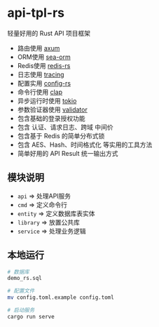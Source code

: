 # api-tpl-rs

轻量好用的 Rust API 项目框架

- 路由使用 [axum](https://github.com/tokio-rs/axum)
- ORM使用 [sea-orm](https://github.com/SeaQL/sea-orm)
- Redis使用 [redis-rs](https://github.com/redis-rs/redis-rs)
- 日志使用 [tracing](https://github.com/tokio-rs/tracing)
- 配置实用 [config-rs](https://github.com/mehcode/config-rs)
- 命令行使用 [clap](https://github.com/clap-rs/clap)
- 异步运行时使用 [tokio](https://github.com/tokio-rs/tokio)
- 参数验证器使用 [validator](https://github.com/Keats/validator)
- 包含基础的登录授权功能
- 包含 认证、请求日志、跨域 中间价
- 包含基于 Redis 的简单分布式锁
- 包含 AES、Hash、时间格式化 等实用的工具方法
- 简单好用的 API Result 统一输出方式

## 模块说明

- `api` => 处理API服务
- `cmd` => 定义命令行
- `entity` => 定义数据库表实体
- `library` => 放置公共库
- `service` => 处理业务逻辑

## 本地运行

```sh
# 数据库
demo_rs.sql

# 配置文件
mv config.toml.example config.toml

# 启动服务
cargo run serve
```
